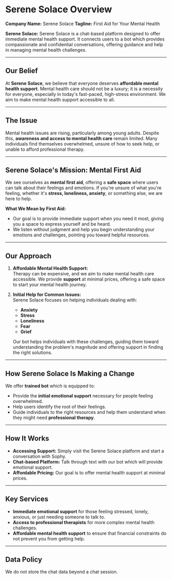 # Serene Solace Overview

**Company Name:** Serene Solace
**Tagline:** First Aid for Your Mental Health

**Serene Solace:**
Serene Solace is a chat-based platform designed to offer immediate mental health support. It connects users to a bot which provides compassionate and confidential conversations, offering guidance and help in managing mental health challenges.

---

## **Our Belief**

At **Serene Solace**, we believe that everyone deserves **affordable mental health support**. Mental health care should not be a luxury; it is a necessity for everyone, especially in today's fast-paced, high-stress environment. We aim to make mental health support accessible to all.

---

## **The Issue**

Mental health issues are rising, particularly among young adults. Despite this, **awareness and access to mental health care** remain limited. Many individuals find themselves overwhelmed, unsure of how to seek help, or unable to afford professional therapy.

---

## **Serene Solace's Mission: Mental First Aid**

We see ourselves as **mental first aid**, offering a **safe space** where users can talk about their feelings and emotions. If you're unsure of what you're feeling, whether it's **stress, loneliness, anxiety**, or something else, we are here to help.

**What We Mean by First Aid:**
- Our goal is to provide immediate support when you need it most, giving you a space to express yourself and be heard.
- We listen without judgment and help you begin understanding your emotions and challenges, pointing you toward helpful resources.

---

## **Our Approach**

1. **Affordable Mental Health Support:**  
   Therapy can be expensive, and we aim to make mental health care accessible. We provide **support** at minimal prices, offering a safe space to start your mental health journey.

2. **Initial Help for Common Issues:**  
   Serene Solace focuses on helping individuals dealing with:
   - **Anxiety**
   - **Stress**
   - **Loneliness**
   - **Fear**
   - **Grief**

   Our bot helps individuals with these challenges, guiding them toward understanding the problem's magnitude and offering support in finding the right solutions.

---

## **How Serene Solace Is Making a Change**

We offer **trained bot** which is equipped to:
- Provide the **initial emotional support** necessary for people feeling overwhelmed.
- Help users identify the root of their feelings.
- Guide individuals to the right resources and help them understand when they might need **professional therapy**.

---

## **How It Works**

- **Accessing Support:** Simply visit the Serene Solace platform and start a conversation with Sophy.
- **Chat-based Platform:** Talk through text with our bot which will provide emotional support.
- **Affordable Pricing:** Our goal is to offer mental health support at minimal prices.

---

## **Key Services**

- **Immediate emotional support** for those feeling stressed, lonely, anxious, or just needing someone to talk to.
- **Access to professional therapists** for more complex mental health challenges.
- **Affordable mental health support** to ensure that financial constraints do not prevent you from getting help.

---

## **Data Policy**
We do not store the chat data beyond a chat session. 
